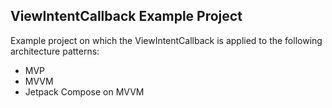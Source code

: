 ## ViewIntentCallback Example Project
Example project on which the ViewIntentCallback is applied to the following architecture patterns:
* MVP
* MVVM
* Jetpack Compose on MVVM

